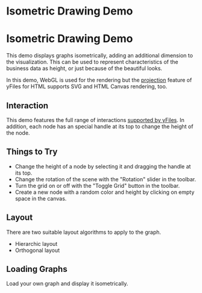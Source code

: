 <!--
 //////////////////////////////////////////////////////////////////////////////
 // @license
 // This file is part of yFiles for HTML 2.6.0.2.
 // Use is subject to license terms.
 //
 // Copyright (c) 2000-2023 by yWorks GmbH, Vor dem Kreuzberg 28,
 // 72070 Tuebingen, Germany. All rights reserved.
 //
 //////////////////////////////////////////////////////////////////////////////
-->
# Isometric Drawing Demo

# Isometric Drawing Demo

This demo displays graphs isometrically, adding an additional dimension to the visualization. This can be used to represent characteristics of the business data as height, or just because of the beautiful looks.

In this demo, WebGL is used for the rendering but the [projection](https://docs.yworks.com/yfileshtml/#/dguide/projections-main) feature of yFiles for HTML supports SVG and HTML Canvas rendering, too.

## Interaction

This demo features the full range of interactions [supported by yFiles](https://docs.yworks.com/yfileshtml/#/dguide/interaction-support). In addition, each node has an special handle at its top to change the height of the node.

## Things to Try

- Change the height of a node by selecting it and dragging the handle at its top.
- Change the rotation of the scene with the "Rotation" slider in the toolbar.
- Turn the grid on or off with the "Toggle Grid" button in the toolbar.
- Create a new node with a random color and height by clicking on empty space in the canvas.

## Layout

There are two suitable layout algorithms to apply to the graph.

- Hierarchic layout
- Orthogonal layout

## Loading Graphs

Load your own graph and display it isometrically.
